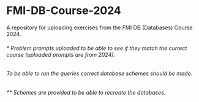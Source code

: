 # FMI-DB-Course-2024
A repository for uploading exercises from the FMI DB (Databases) Course 2024.

###### * Problem prompts uploaded to be able to see if they match the currect course (uploaded prompts are from 2024).
###### To be able to run the queries correct database schemes should be made.
###### ** Schemes are provided to be able to recreate the databases.
